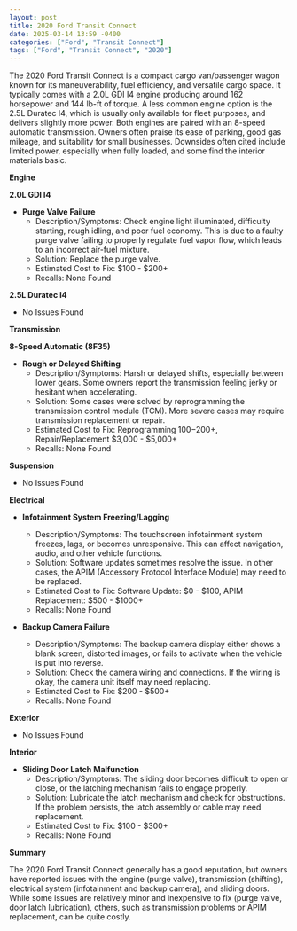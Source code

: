 ```yaml
---
layout: post
title: 2020 Ford Transit Connect
date: 2025-03-14 13:59 -0400
categories: ["Ford", "Transit Connect"]
tags: ["Ford", "Transit Connect", "2020"]
---
```

The 2020 Ford Transit Connect is a compact cargo van/passenger wagon known for its maneuverability, fuel efficiency, and versatile cargo space. It typically comes with a 2.0L GDI I4 engine producing around 162 horsepower and 144 lb-ft of torque. A less common engine option is the 2.5L Duratec I4, which is usually only available for fleet purposes, and delivers slightly more power. Both engines are paired with an 8-speed automatic transmission. Owners often praise its ease of parking, good gas mileage, and suitability for small businesses. Downsides often cited include limited power, especially when fully loaded, and some find the interior materials basic.

**Engine**

**2.0L GDI I4**

*   **Purge Valve Failure**
    *   Description/Symptoms: Check engine light illuminated, difficulty starting, rough idling, and poor fuel economy. This is due to a faulty purge valve failing to properly regulate fuel vapor flow, which leads to an incorrect air-fuel mixture.
    *   Solution: Replace the purge valve.
    *   Estimated Cost to Fix: $100 - $200+
    * Recalls: None Found

**2.5L Duratec I4**

*   No Issues Found

**Transmission**

**8-Speed Automatic (8F35)**

*   **Rough or Delayed Shifting**
    *   Description/Symptoms: Harsh or delayed shifts, especially between lower gears. Some owners report the transmission feeling jerky or hesitant when accelerating.
    *   Solution: Some cases were solved by reprogramming the transmission control module (TCM). More severe cases may require transmission replacement or repair.
    *   Estimated Cost to Fix: Reprogramming $100-$200+, Repair/Replacement $3,000 - $5,000+
    * Recalls: None Found

**Suspension**

*   No Issues Found

**Electrical**

*   **Infotainment System Freezing/Lagging**
    *   Description/Symptoms: The touchscreen infotainment system freezes, lags, or becomes unresponsive. This can affect navigation, audio, and other vehicle functions.
    *   Solution: Software updates sometimes resolve the issue. In other cases, the APIM (Accessory Protocol Interface Module) may need to be replaced.
    *   Estimated Cost to Fix: Software Update: $0 - $100, APIM Replacement: $500 - $1000+
    * Recalls: None Found

*   **Backup Camera Failure**
    *   Description/Symptoms: The backup camera display either shows a blank screen, distorted images, or fails to activate when the vehicle is put into reverse.
    *   Solution: Check the camera wiring and connections. If the wiring is okay, the camera unit itself may need replacing.
    *   Estimated Cost to Fix: $200 - $500+
    * Recalls: None Found

**Exterior**

*   No Issues Found

**Interior**

*   **Sliding Door Latch Malfunction**
    *   Description/Symptoms: The sliding door becomes difficult to open or close, or the latching mechanism fails to engage properly.
    *   Solution: Lubricate the latch mechanism and check for obstructions. If the problem persists, the latch assembly or cable may need replacement.
    *   Estimated Cost to Fix: $100 - $300+
    * Recalls: None Found

**Summary**

The 2020 Ford Transit Connect generally has a good reputation, but owners have reported issues with the engine (purge valve), transmission (shifting), electrical system (infotainment and backup camera), and sliding doors. While some issues are relatively minor and inexpensive to fix (purge valve, door latch lubrication), others, such as transmission problems or APIM replacement, can be quite costly.

